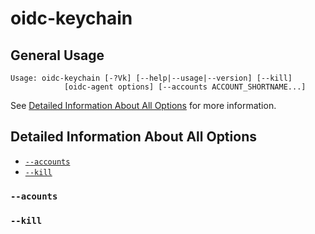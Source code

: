 # oidc-keychain

<!-- TODO short description of oidc-keychain-->

## General Usage
```
Usage: oidc-keychain [-?Vk] [--help|--usage|--version] [--kill] 
            [oidc-agent options] [--accounts ACCOUNT_SHORTNAME...]
```

See [Detailed Information About All
Options](#detailed-information-about-all-options) for more information.

## Detailed Information About All Options

* [`--accounts`](#-accounts)
* [`--kill`](#-kill)

### `--acounts`
<!-- TODO -->

### `--kill`
<!-- TODO -->
